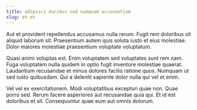 ```yaml
---
title: adipisci ducimus sed numquam accusantium
slug: et et
---
```


Aut et provident repellendus accusamus nulla rerum. Fugit rem doloribus sit aliquid laborum sit. Praesentium autem quis soluta iusto et eius molestiae. Dolor maiores molestiae praesentium voluptate voluptatum.

Quasi animi voluptas est. Enim voluptatem sed voluptates sunt rem nam. Fuga voluptatem nulla quidem in optio fugit inventore molestiae quaerat. Laudantium recusandae et minus dolores facilis ratione quos. Numquam ut sed iusto quibusdam. Qui a deleniti sapiente dolor nulla qui vel et enim.

Vel vel ex exercitationem. Modi voluptatibus excepturi quae non. Quae porro sed. Rerum facere asperiores aut recusandae quia qui. Et id est doloribus et sit. Consequuntur quae eum aut omnis dolorum.

